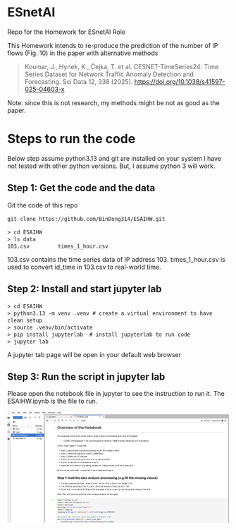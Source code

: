 # ESnetAI
Repo for the Homework for ESnetAI Role

This Homework intends to re-produce the prediction of the number of IP flows (Fig. 10) in the paper with alternative methods

> Koumar, J., Hynek, K., Čejka, T. et al. CESNET-TimeSeries24: Time Series Dataset for Network Traffic Anomaly Detection and Forecasting. Sci Data 12, 338 (2025). https://doi.org/10.1038/s41597-025-04603-x

Note: since this is not research, my methods might be not as good as the paper.


# Steps to run the code
Below step assume python3.13 and git are installed on your system
I have not tested with other python versions. But, I assume python 3 will work. 

## Step 1: Get the code and the data
 Git the code of this repo
```
git clone https://github.com/BinDong314/ESAIHW.git
```
```
> cd ESAIHW
> ls data   
103.csv			times_1_hour.csv
```
103.csv	 contains the time series data of IP address 103.
times_1_hour.csv is used to convert id_time in 103.csv to real-world time. 

## Step 2: Install and start jupyter lab
```
> cd ESAIHW
> python3.13 -m venv .venv # create a virtual environment to have clean setup
> source .venv/bin/activate
> pip install jupyterlab  # install jupyterlab to run code
> jupyter lab
```
A jupyter tab page will be open in your default web browser

## Step 3: Run the script in jupyter lab

Please open the notebook file in jupyter to see the instruction to run it. The ESAIHW.ipynb is the file to run. 

![notebook image](./figure/notebook.png)







